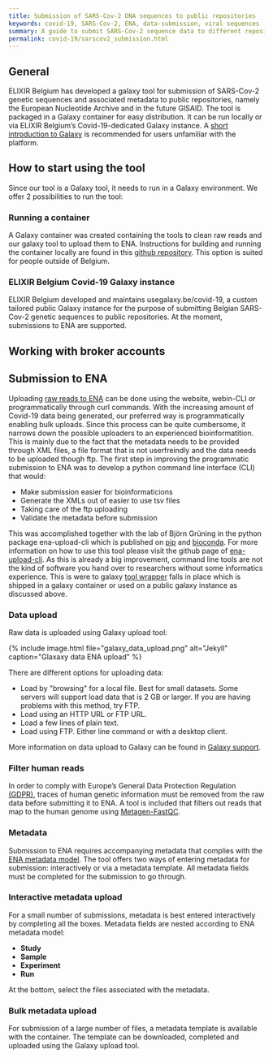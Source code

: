 ```yaml
---
title: Submission of SARS-Cov-2 DNA sequences to public repositories
keywords: covid-19, SARS-Cov-2, ENA, data-submission, viral sequences
summary: A guide to submit SARS-Cov-2 sequence data to different repositories.
permalink: covid-19/sarscov2_submission.html
---
```


## General

ELIXIR Belgium has developed a galaxy tool for submission of SARS-Cov-2 genetic sequences and associated metadata to public repositories, namely the European Nucleotide Archive and in the future GISAID. The tool is packaged in a Galaxy container for easy distribution. It can be run locally or via ELIXIR Belgium’s Covid-19-dedicated Galaxy instance. A [short introduction to Galaxy](https://training.galaxyproject.org/training-material/topics/introduction/tutorials/galaxy-intro-short/tutorial.html) is recommended for users unfamiliar with the platform.

## How to start using the tool

Since our tool is a Galaxy tool, it needs to run in a Galaxy environment. We offer 2 possibilities to run the tool:

### Running a container
A Galaxy container was created containing the tools to clean raw reads and our galaxy tool to upload them to ENA.
Instructions for building and running the container locally are found in this [github repository](https://github.com/ELIXIR-Belgium/ena-upload-container).
This option is suited for people outside of Belgium.

### ELIXIR Belgium Covid-19 Galaxy instance
ELIXIR Belgium developed and maintains usegalaxy.be/covid-19, a custom tailored public Galaxy instance for the purpose of submitting Belgian SARS-Cov-2 genetic sequences to public repositories. At the moment, submissions to ENA are supported.

## Working with broker accounts

## Submission to ENA

Uploading [raw reads to ENA](https://ena-docs.readthedocs.io/en/latest/submit/general-guide.html) can be done using the website, webin-CLI or programmatically through curl commands. With the increasing amount of Covid-19 data being generated, our preferred way is programmatically enabling bulk uploads. Since this process can be quite cumbersome, it narrows down the possible uploaders to an experienced bioinformatition. This is mainly due to the fact that the metadata needs to be provided through XML files, a file format that is not userfreindly and the data needs to be uploaded though ftp. The first step in improving the programmatic submission to ENA was to develop a python command line interface (CLI) that would:
- Make submission easier for bioinformaticions
- Generate the XMLs out of easier to use tsv files
- Taking care of the ftp uploading
- Validate the metadata before submission

This was accomplished together with the lab of Björn Grüning in the python package ena-upload-cli which is published on [pip](https://pypi.org/project/ena-upload-cli/) and [bioconda](https://anaconda.org/bioconda/ena-upload-cli). For more information on how to use this tool please visit the github page of [ena-upload-cli](https://github.com/usegalaxy-eu/ena-upload-cli). As this is already a big improvement, command line tools are not the kind of software you hand over to researchers without some informatics experience. This is were to galaxy [tool wrapper](https://testtoolshed.g2.bx.psu.edu/repository?repository_id=e6d3d594449ee3f8) falls in place which is shipped in a galaxy container or used on a public galaxy instance as discussed above.

### Data upload
Raw data is uploaded using Galaxy upload tool:

{% include image.html file="galaxy_data_upload.png" alt="Jekyll" caption="Glaxaxy data ENA upload" %}

There are different options for uploading data:
- Load by "browsing" for a local file. Best for small datasets. Some servers will support load data that is 2 GB or larger. If you are having problems with this method, try FTP.
- Load using an HTTP URL or FTP URL.
- Load a few lines of plain text.
- Load using FTP. Either line command or with a desktop client.

More information on data upload to Galaxy can be found in [Galaxy support](https://galaxyproject.org/support/loading-data/).

### Filter human reads
In order to comply with Europe’s General Data Protection Regulation [(GDPR)](https://ec.europa.eu/info/law/law-topic/data-protection/eu-data-protection-rules_en), traces of human genetic information must be removed from the raw data before submitting it to ENA. A tool is included that filters out reads that map to the human genome using [Metagen-FastQC](https://github.com/Finn-Lab/Metagen-FastQC).

### Metadata
Submission to ENA requires accompanying metadata that complies with the [ENA metadata model](https://ena-docs.readthedocs.io/en/latest/submit/general-guide/metadata.html).
The tool offers two ways of entering metadata for submission: interactively or via a metadata template. All metadata fields must be completed for the submission to go through.



### Interactive metadata upload
For a small number of submissions, metadata is best entered interactively by completing all the boxes. Metadata fields are nested according to ENA metadata model:
- **Study**
- **Sample**
- **Experiment**
- **Run**

At the bottom, select the files associated with the metadata.

<!-- here we can have screenshots of each metadata section -->

### Bulk metadata upload
For submission of a large number of files, a metadata template is available with the container. The template can be downloaded, completed and uploaded using the Galaxy upload tool.

<!-- include table or link to table explaining all metadata fields. Use the same in Galaxy (include table at bottom) -->
